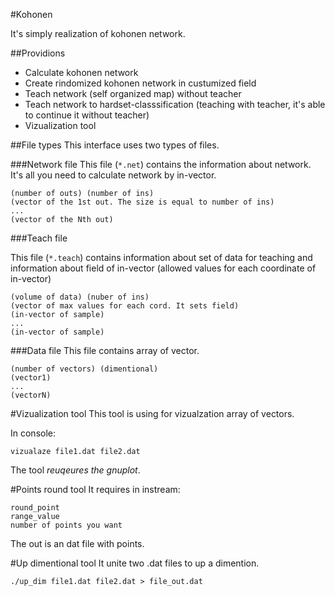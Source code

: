 #Kohonen

It's simply realization of kohonen network.

##Providions

 * Calculate kohonen network
 * Create rindomized kohonen network in custumized field
 * Teach network (self organized map) without teacher
 * Teach network to hardset-classsification (teaching with teacher, it's able to continue it without teacher)
 * Vizualization tool

##File types
This interface uses two types of files.

###Network file
This file (`*.net`) contains the information about network. It's all you need to calculate network by in-vector.

```
(number of outs) (number of ins)
(vector of the 1st out. The size is equal to number of ins)
...
(vector of the Nth out)
```

###Teach file

This file (`*.teach`) contains information about set of data for teaching and information about field of in-vector (allowed values for each coordinate of in-vector)

```
(volume of data) (nuber of ins)
(vector of max values for each cord. It sets field)
(in-vector of sample)
...
(in-vector of sample)
```

###Data file
This file contains array of vector.
```
(number of vectors) (dimentional)
(vector1)
...
(vectorN)
```

#Vizualization tool
This tool is using for vizualzation array of vectors. 

In console:
```
vizualaze file1.dat file2.dat
```

The tool *reuqeures the gnuplot*.

#Points round tool
It requires in instream: 
```
round_point
range_value
number of points you want
```

The out is an dat file with points.

#Up dimentional tool
It unite two .dat files to up a dimention.
```
./up_dim file1.dat file2.dat > file_out.dat
```
